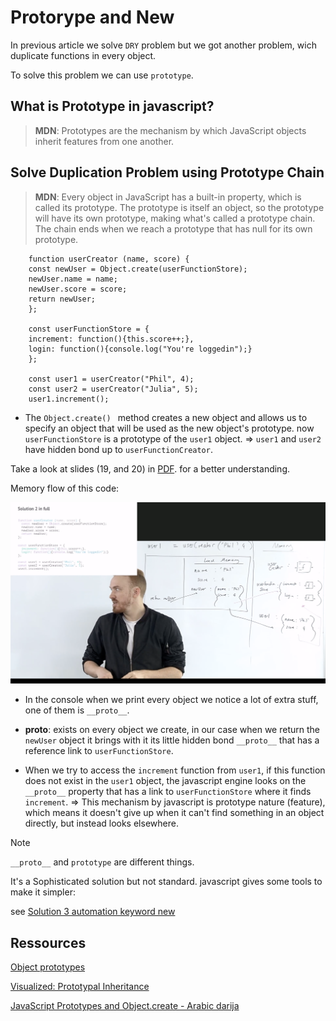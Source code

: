 # Protorype and New

In previous article we solve `DRY` problem but we got another problem, wich duplicate functions in every object.

To solve this problem we can use `prototype`.

## What is Prototype in javascript?

> **MDN**: Prototypes are the mechanism by which JavaScript objects inherit features from one another.

## Solve Duplication Problem using Prototype Chain

> **MDN**: Every object in JavaScript has a built-in property, which is called its prototype. The prototype is itself an object, so the prototype will have its own prototype, making what's called a prototype chain. The chain ends when we reach a prototype that has null for its own prototype.

```
    function userCreator (name, score) {
    const newUser = Object.create(userFunctionStore);
    newUser.name = name;
    newUser.score = score;
    return newUser;
    };

    const userFunctionStore = {
    increment: function(){this.score++;},
    login: function(){console.log("You're loggedin");}
    };

    const user1 = userCreator("Phil", 4);
    const user2 = userCreator("Julia", 5);
    user1.increment();

```

- The `Object.create() ` method creates a new object and allows us to specify an object that will be used as the new object's prototype. now `userFunctionStore` is a prototype of the `user1` object. => `user1` and `user2` have hidden bond up to `userFunctionCreator`.

Take a look at slides (19, and 20) in [PDF](https://github.com/Xperaz/OOP-Hard-Parts/blob/main/javascript-hard-parts-oop.pdf). for a better understanding.

Memory flow of this code:

![](images/img2.png?raw=true)


- In the console when we print every object we notice a lot of extra stuff, one of them is `__proto__`.
- **__proto__**:  exists on every object we create, in our case when we return the `newUser` object it brings with it its little hidden bond `__proto__` that has a reference link to `userFunctionStore`.

- When we try to access the `increment` function from `user1`, if this function does not exist in the `user1` object, the javascript engine looks on the `__proto__` property that has a link to `userFunctionStore` where it finds `increment`. => This mechanism by javascript is prototype nature (feature), which means it doesn't give up when it can't find something in an object directly, but instead looks elsewhere.

> [!NOTE]  
> `__proto__` and `prototype` are different things.

It's a Sophisticated solution but not standard. javascript gives some tools to make it simpler:

see [Solution 3 automation keyword new](4-New_Keyword.md)



## Ressources

[Object prototypes](https://developer.mozilla.org/en-US/docs/Learn/JavaScript/Objects/Object_prototypes)

[Visualized: Prototypal Inheritance](https://dev.to/lydiahallie/javascript-visualized-prototypal-inheritance-47co)

[JavaScript Prototypes and Object.create - Arabic darija](https://www.youtube.com/watch?v=UC7Jirtw1Bo&list=PLpXCAa5_yklf_vMBI4s4d5EhBOpyGe4br&index=44&t=7s)
